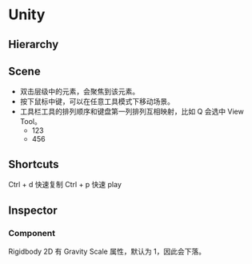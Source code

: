 # Unity

## Hierarchy

## Scene

- 双击层级中的元素，会聚焦到该元素。
- 按下鼠标中键，可以在任意工具模式下移动场景。
- 工具栏工具的排列顺序和键盘第一列排列互相映射，比如 Q 会选中 View Tool。
    - 123
    - 456

## Shortcuts

Ctrl + d 快速复制
Ctrl + p 快速 play

## Inspector

### Component

Rigidbody 2D 有 Gravity Scale 属性，默认为 1，因此会下落。
